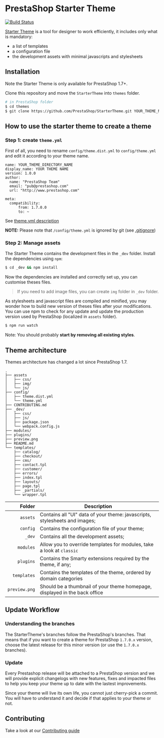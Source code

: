 # PrestaShop Starter Theme

[![Build Status](https://travis-ci.org/PrestaShop/StarterTheme.svg?branch=master)](https://travis-ci.org/PrestaShop/StarterTheme)

[Starter Theme](http://build.prestashop.com/news/starter-theme-kickoff/) is a tool for designer to work efficiently,
it includes only what is mandatory:
* a list of templates
* a configuration file
* the development assets with minimal javascripts and stylesheets

## Installation

Note the Starter Theme is only available for PrestaShop 1.7+.

Clone this repository and move the `StarterTheme` into `themes` folder.

```bash
# in PrestaShop folder
$ cd themes
$ git clone https://github.com/PrestaShop/StarterTheme.git YOUR_THEME_NAME
```

## How to use the starter theme to create a theme

### Step 1: create `theme.yml`

First of all, you need to rename `config/theme.dist.yml` to `config/theme.yml` and edit it according to your theme name.

```
name: YOUR_THEME_DIRECTORY_NAME
display_name: YOUR THEME NAME
version: 1.0.0
author:
  name: "PrestaShop Team"
  email: "pub@prestashop.com"
  url: "http://www.prestashop.com"

meta:
  compatibility:
      from: 1.7.0.0
      to: ~
```

See [theme.yml description](https://github.com/PrestaShop/StarterTheme/blob/develop/doc/theme.yml.md)

**NOTE:** Please note that `/config/theme.yml` is ignored by git (see [.gitignore](https://github.com/PrestaShop/StarterTheme/blob/master/.gitignore))

### Step 2: Manage assets

The Starter Theme contains the development files in the `_dev` folder.
Install the dependencies using `npm`:

```bash
$ cd _dev && npm install
```

Now the dependencies are installed and correctly set up, you can customise theses files.

> If you need to add image files, you can create `img` folder in `_dev` folder.

As stylesheets and javascript files are compiled and minified, you may wonder how to
build new version of theses files after your modifications. You can use npm to check
for any update and update the production version used by PrestaShop (localized in `assets` folder).

```bash
$ npm run watch
```

Note: You should probably **start by removing all existing styles**.

## Theme architecture

Themes architecture has changed a lot since PrestaShop 1.7.

```
.
├── assets
│   ├── css/
│   ├── img/
│   └── js/
├── config/
│   ├── theme.dist.yml
│   └── theme.yml
├── CONTRIBUTING.md
├── _dev/
│   ├── css/
│   ├── js/
│   ├── package.json
│   └── webpack.config.js
├── modules/
├── plugins/
├── preview.png
├── README.md
└── templates/
    ├── catalog/
    ├── checkout/
    ├── cms/
    ├── contact.tpl
    ├── customer/
    ├── errors/
    ├── index.tpl
    ├── layouts/
    ├── page.tpl
    ├── _partials/
    └── wrapper.tpl
```

| Folder | Description |
|-------:|------------|
| `assets` | Contains all "UI" data of your theme: javascripts, stylesheets and images; |
| `config` | Contains the configuration file of your theme; |
| `_dev` | Contains all the development assets; |
| `modules` | Allow you to override templates for modules, take a look at `classic` | theme; |
| `plugins` | Contains the Smarty extensions required by the theme, if any; |
| `templates` | Contains the templates of the theme, ordered by domain categories |
| `preview.png` | Should be a thumbnail of your theme homepage, displayed in the back office |

## Update Workflow

### Understanding the branches

The StarterTheme's branches follow the PrestaShop's branches. That means that if you want to create a theme for PrestaShop `1.7.0.x` version, choose the latest release for this minor version (or use the `1.7.0.x` branches).

### Update

Every Prestashop release will be attached to a PrestaShop version and we will provide explicit changelogs with new features, fixes and impacted files to help you keep your theme up to date with the lastest improvements.

Since your theme will live its own life, you cannot just cherry-pick a commit. You will have to understand it and decide if that applies to your theme or not.

## Contributing

Take a look at our [Contributing guide](CONTRIBUTING.md)
